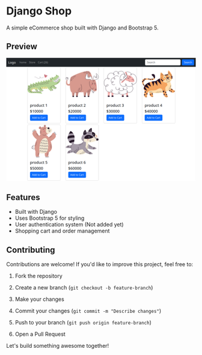 # Django Shop

A simple eCommerce shop built with Django and Bootstrap 5.

## Preview
![Shop Preview](<Screenshot.png>)

## Features
- Built with Django
- Uses Bootstrap 5 for styling
- User authentication system (Not added yet)
- Shopping cart and order management

## Contributing
Contributions are welcome! If you'd like to improve this project, feel free to:
1. Fork the repository

2. Create a new branch (`git checkout -b feature-branch`)

3. Make your changes

4. Commit your changes (`git commit -m "Describe changes"`)

5. Push to your branch (`git push origin feature-branch`)

6. Open a Pull Request

Let's build something awesome together!
